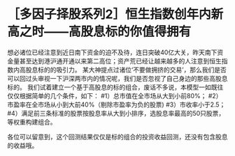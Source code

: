 # ［多因子择股系列2］恒生指数创年内新高之时——高股息标的你值得拥有

想必诸位已经注意到近日南下资金的迫不及待，连日突破40亿大关，昨天南下资金量甚至达到港沪通开通以来第二高位；资产荒已经让越来越多的人注意到恒生指数内高股息标的的吸引力。
某大神提点过诸位‘不要做拥挤的交易’，那么我们是否可以回过头审视一下沪深两市内的情况呢，我们是否忽视了自己身边的那些高股息标的。
我们试着建立一个基于高股息的标的组合，废话不多说，本模型一如既往仅仅根据简单的几个条件，如下：
#1）总市值在全市场从大到小前80%；
#2）市盈率在全市场从小到大前40%（剔除市盈率为负的股票)
#3）市收率小于2.5；
#4）满足前三条标准的股票按股息率从大到小排序，选股息率最高的50只股票，等权重构建组合。

各位可以留意到，这个回测结果仅仅是标的组合的投资收益回测，还没有包含股息的收益哦。